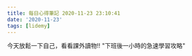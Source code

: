 ```yaml
---
title: 每日心得筆記 2020-11-23 23:10:41
date: '2020-11-23'
tags: [lidemy]
---
```


今天放鬆一下自己，看看課外讀物!! "下班後一小時的急速學習攻略"
